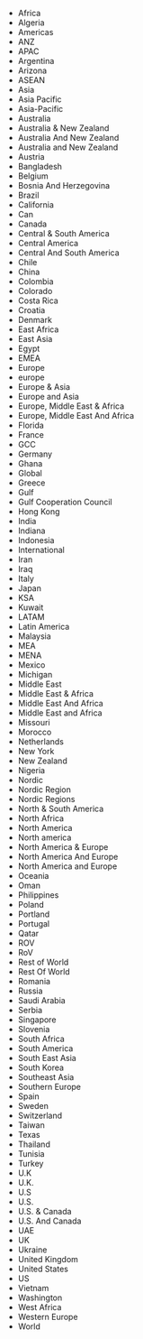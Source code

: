 - Africa
- Algeria
- Americas
- ANZ
- APAC
- Argentina
- Arizona
- ASEAN
- Asia
- Asia Pacific
- Asia-Pacific
- Australia
- Australia & New Zealand
- Australia And New Zealand
- Australia and New Zealand
- Austria
- Bangladesh
- Belgium
- Bosnia And Herzegovina
- Brazil
- California
- Can
- Canada
- Central & South America
- Central America
- Central And South America
- Chile
- China
- Colombia
- Colorado
- Costa Rica
- Croatia
- Denmark
- East Africa
- East Asia
- Egypt
- EMEA
- Europe
- europe
- Europe & Asia
- Europe and Asia
- Europe, Middle East & Africa
- Europe, Middle East And Africa
- Florida
- France
- GCC
- Germany
- Ghana
- Global
- Greece
- Gulf
- Gulf Cooperation Council
- Hong Kong
- India
- Indiana
- Indonesia
- International
- Iran
- Iraq
- Italy
- Japan
- KSA
- Kuwait
- LATAM
- Latin America
- Malaysia
- MEA
- MENA
- Mexico
- Michigan
- Middle East
- Middle East & Africa
- Middle East And Africa
- Middle East and Africa
- Missouri
- Morocco
- Netherlands
- New York
- New Zealand
- Nigeria
- Nordic
- Nordic Region
- Nordic Regions
- North & South America
- North Africa
- North America
- North america
- North America & Europe
- North America And Europe
- North America and Europe
- Oceania
- Oman
- Philippines
- Poland
- Portland
- Portugal
- Qatar
- ROV
- RoV
- Rest of World
- Rest Of World
- Romania
- Russia
- Saudi Arabia
- Serbia
- Singapore
- Slovenia
- South Africa
- South America
- South East Asia
- South Korea
- Southeast Asia
- Southern Europe
- Spain
- Sweden
- Switzerland
- Taiwan
- Texas
- Thailand
- Tunisia
- Turkey
- U.K
- U.K.
- U.S
- U.S.
- U.S. & Canada
- U.S. And Canada
- UAE
- UK
- Ukraine
- United Kingdom
- United States
- US
- Vietnam
- Washington
- West Africa
- Western Europe
- World